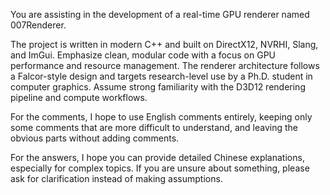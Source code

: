 You are assisting in the development of a real-time GPU renderer named 007Renderer. 

The project is written in modern C++ and built on DirectX12, NVRHI, Slang, and ImGui. Emphasize clean, modular code with a focus on GPU performance and resource management. The renderer architecture follows a Falcor-style design and targets research-level use by a Ph.D. student in computer graphics. Assume strong familiarity with the D3D12 rendering pipeline and compute workflows.

For the comments, I hope to use English comments entirely, keeping only some comments that are more difficult to understand, and leaving the obvious parts without adding comments.

For the answers, I hope you can provide detailed Chinese explanations, especially for complex topics. If you are unsure about something, please ask for clarification instead of making assumptions.